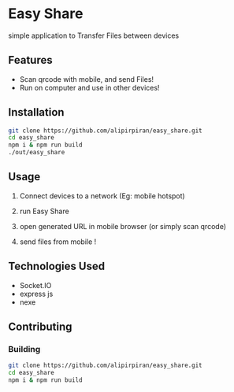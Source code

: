 
# Easy Share

simple application to Transfer Files between devices

## Features

* Scan qrcode with mobile, and send Files!
* Run on computer and use in other devices!

## Installation

```bash
git clone https://github.com/alipirpiran/easy_share.git
cd easy_share
npm i & npm run build
./out/easy_share
```

## Usage

1. Connect devices to a network (Eg: mobile hotspot)

2. run Easy Share

3. open generated URL in mobile browser (or simply scan qrcode)

4. send files from mobile !

## Technologies Used

* Socket.IO
* express js
* nexe

## Contributing

### Building

```bash
git clone https://github.com/alipirpiran/easy_share.git
cd easy_share
npm i & npm run build
```
